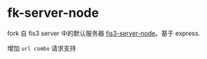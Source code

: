 # fk-server-node

fork 自 fis3 server 中的默认服务器 [fis3-server-node](https://github.com/fex-team/fis3-server-node)。基于 express.

增加 `url combo` 请求支持